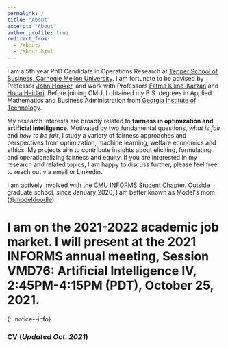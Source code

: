 ```yaml
---
permalink: /
title: "About"
excerpt: "About"
author_profile: true
redirect_from: 
  - /about/
  - /about.html
---
```


I am a 5th year PhD Candidate in Operations Research at [Tepper School of Business, Carnegie Mellon University](https://www.cmu.edu/tepper). I am fortunate to be advised by Professor [John Hooker](http://public.tepper.cmu.edu/jnh), and work with Professors [Fatma Kılınç-Karzan](https://www.andrew.cmu.edu/user/fkilinc) and [Hoda Heidari](https://www.cs.cmu.edu/~hheidari). Before joining CMU, I obtained my B.S. degrees in Applied Mathematics and Business Administration from [Georgia Institute of Technology](https://www.gatech.edu). 

My research interests are broadly related to **fairness in optimization and artificial intelligence**. Motivated by two fundamental questions, *what is fair* and *how to be fair*, I study a variety of fairness approaches and perspectives from optimization, machine learning, welfare economics and ethics. My projects aim to contribute insights about eliciting, formulating and operationalizing fairness and equity. If you are interested in my research and related topics, I am happy to discuss further, please feel free to reach out via email or Linkedin.

I am actively involved with the [CMU INFORMS Student Chapter](https://cmuinforms.org). Outside graduate school, since January 2020, I am better known as Model's mom ([@modeldoodle](https://www.instagram.com/modeldoodle/?hl=en)). 

# I am on the 2021-2022 academic job market. I will present at the 2021 INFORMS annual meeting, Session VMD76: Artificial Intelligence IV, 2:45PM-4:15PM (PDT), October 25, 2021.
{: .notice--info}

### [CV](http://vxychen.github.io/files/CV-VioletChen.pdf) (*Updated Oct. 2021*)
<!--[[**Resume**](http://vxychen.github.io/files/Resume_VioletChen_Feb21.pdf) (*Updated Feb. 2021*)]-->

<!--My research interests are broadly related to fairness in various decision making frameworks and application domains. I study and utilize optimization as the main methodology. Motivated by two fundamental questions, what is fair and how to be fair, my projects seek to explore the use of optimization methods for formulating, attaining and understanding fairness. -->
